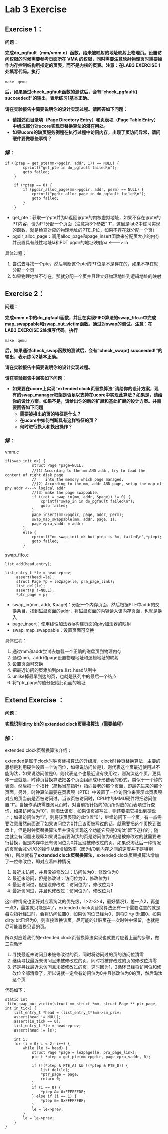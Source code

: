 # Lab 3 Exercise

## Exercise 1：

**问题：**

**完成do_pgfault（mm/vmm.c）函数，给未被映射的地址映射上物理页。设置访问权限的时候需要参考页面所在 VMA 的权限，同时需要注意映射物理页时需要操作内存控制结构所指定的页表，而不是内核的页表。注意：在LAB3 EXERCISE 1处填写代码。执行**

```
make　qemu
```

**后，如果通过check_pgfault函数的测试后，会有“check_pgfault() succeeded!”的输出，表示练习1基本正确。**

**请在实验报告中简要说明你的设计实现过程。请回答如下问题：**

- **请描述页目录项（Page Directory Entry）和页表项（Page Table Entry）中组成部分对ucore实现页替换算法的潜在用处。**
- **如果ucore的缺页服务例程在执行过程中访问内存，出现了页访问异常，请问硬件要做哪些事情？**

### 解：

```
if ((ptep = get_pte(mm->pgdir, addr, 1)) == NULL) {
        cprintf("get_pte in do_pgfault failed\n");
        goto failed;
    }
    
    if (*ptep == 0) {
        if (pgdir_alloc_page(mm->pgdir, addr, perm) == NULL) {
            cprintf("pgdir_alloc_page in do_pgfault failed\n");
            goto failed;
        }
    }
```

- get_pte：获取一个pte并为la返回该pte的内核虚拟地址，如果不存在该pte的PT内容，请为PT分配一个页面（注意第3个参数“ 1”，这里是lab2中练习实现的函数，就是检查对应的物理地址的PTE_P位，如果不存在就分配一个页）
- pgdir_alloc_page：调用alloc_page和page_insert函数来分配页大小的内存并设置具有线性地址la和PDT pgdir的地址映射pa <---> la

具体过程：

1. 尝试去寻找一个pte，然后判断这个pte的PT位是不是存在的，如果不存在就分配一个页
2. 如果物理地址不存在，那就分配一个页并且建立好物理地址到逻辑地址的映射

## Exercise 2：

**问题：**

**完成vmm.c中的do_pgfault函数，并且在实现FIFO算法的swap_fifo.c中完成map_swappable和swap_out_victim函数。通过对swap的测试。注意：在LAB3 EXERCISE 2处填写代码。执行**

```
make　qemu
```

**后，如果通过check_swap函数的测试后，会有“check_swap() succeeded!”的输出，表示练习2基本正确。**

**请在实验报告中简要说明你的设计实现过程。**

**请在实验报告中回答如下问题：**

- **如果要在ucore上实现"extended clock页替换算法"请给你的设计方案，现有的swap_manager框架是否足以支持在ucore中实现此算法？如果是，请给你的设计方案。如果不是，请给出你的新的扩展和基此扩展的设计方案。并需要回答如下问题**
  - **需要被换出的页的特征是什么？**
  - **在ucore中如何判断具有这样特征的页？**
  - **何时进行换入和换出操作？**

### 解：

vmm.c

```
if(swap_init_ok) {
            struct Page *page=NULL;
            //(1）According to the mm AND addr, try to load the content of right disk page
            //    into the memory which page managed.
            //(2) According to the mm, addr AND page, setup the map of phy addr <---> logical addr
            //(3) make the page swappable.
            if ((ret = swap_in(mm, addr, &page)) != 0) {
                cprintf("swap_in in do_pgfault failed\n");
                goto failed;
            }    
            page_insert(mm->pgdir, page, addr, perm);
            swap_map_swappable(mm, addr, page, 1);
            page->pra_vaddr = addr;
        }
        else {
            cprintf("no swap_init_ok but ptep is %x, failed\n",*ptep);
            goto failed;
        }
```

swap\_fifo.c

```
list_add(head,entry);

list_entry_t *le = head->prev;
     assert(head!=le);
     struct Page *p = le2page(le, pra_page_link);
     list_del(le);
     assert(p !=NULL);
     *ptr_page = p;
```

- swap\_in(mm, addr, &page)：分配一个内存页面，然后根据PTE中addr的交换条目，找到磁盘页面的addr，将磁盘页面的内容读入该内存页面，也就是换入
- page\_insert：使用线性加法器la构建页面的phy加法器的映射
- swap\_map\_swappable：设置页面可交换

具体过程：

1. 通过mm和addr尝试去加载一个正确的磁盘页到物理内存
2. 通过mm，addr和page设置物理地址和逻辑地址的映射
3. 设置页面可交换
4. 把最近访问的页添加到pra_list_head队列中
5. unlike掉最早到达的页，也就是队列中的最后一个结点
6. 将*ptr_page的值分配给此页面的地址



## Extend Exercise ：

**问题：**

**实现识别dirty bit的 extended clock页替换算法（需要编程）**

### 解：

extended clock页替换算法介绍：

extended是属于clock时钟页替换算法的升级版，clock时钟页替换算法，主要的思想是利用硬件设置一个访问位，如果说访问位是1，则代表这个页最近使用过不能淘汰，如果说访问位是0，则代表这个也最近没有使用过，则淘汰这个页，更具体一点就是，时钟页替换算法把各个页面组织成环形链表的形式，类似于一个钟的表面。然后把一个指针（简称当前指针）指向最老的那个页面，即最先进来的那个页面。另外，时钟算法需要在页表项（PTE）中设置了一位访问位来表示此页表项对应的页当前是否被访问过。当该页被访问时，CPU中的MMU硬件将把访问位置“1”。当操作系统需要淘汰页时，对当前指针指向的页所对应的页表项进行查询，如果访问位为“0”，则淘汰该页，如果该页被写过，则还要把它换出到硬盘上；如果访问位为“1”，则将该页表项的此位置“0”，继续访问下一个页。有一点需要注意虽然前面说了如果访问位为0并且该页被写过的话，就需要把这个页换到磁盘上，但是时钟页替换算法里并没有实现这个功能它只是0淘汰1留下这样的；随之就会有问题出现即如果说当前要淘汰的页是访问位为0但是被修改过的就需要进行替换，但是内存中还有访问位为0并且没被修改过的页，如果说淘汰后一种情况的页就会减少I/O的操作从而增加效率（因为I/O到内存之间的速度并不是特别快），所以就有了**extended clock页替换算法**，extended clock页替换算法增加了一位修改位，即对应着四种情况

1. 最近未访问，并且没被修改过：访问位为0，修改位为0
2. 最近未访问，但是修改过：访问位为0，修改位为1
3. 最近访问过，但是没修改过：访问位为1，修改位为0
4. 最近访问过，并且也修改过：访问位为1，修改位为1

这四种情况也正好对应着淘汰的优先级，1>2>3>4，最好情况1，差一点2，再差一点3，最差就只能是4了，extended clock页替换算法还有一个需要注意的就是每次指针经过时，会将访问位置0，如果访问位已经为0，则将Dirty Bit置0。如果dirty bit已经为0，则直接置换该页。尽可能的让脏页在一次时钟中保留，也就是尽可能置换只读的页。

所以对应着我们的extended clock页替换算法实现也就要对应着上面的步骤，做三次循环

1. 寻找最近未访问且未被修改过的页，同时将访问过的页的访问位清零
2. 继续寻找最近未访问且未被修改过的页，同时将被修改过的页的修改位清零
3. 还是寻找最近未访问且未被修改过的页，这时因为1，2循环已经将访问位和修改位全部清零了，所以说就一定会有访问位为0并且修改位为0的页，然后淘汰这个页

代码如下：

```
static int 
_fifo_swap_out_victim(struct mm_struct *mm, struct Page ** ptr_page, int in_tick) {
    list_entry_t *head = (list_entry_t*)mm->sm_priv;
    assert(head != NULL);
    assert(in_tick == 0);
    list_entry_t *le = head->prev;
    assert(head != le);

    int i;
    for (i = 0; i < 2; i++) {
        while (le != head) {
            struct Page *page = le2page(le, pra_page_link);            
            pte_t *ptep = get_pte(mm->pgdir, page->pra_vaddr, 0);

            if (!(*ptep & PTE_A) && !(*ptep & PTE_D)) {
                list_del(le);
                *ptr_page = page;
                return 0;
            }
            if (i == 0) {
                *ptep &= 0xFFFFFFDF;
            } else if (i == 1) {
                *ptep &= 0xFFFFFFBF;
            }
            le = le->prev;
        }
        le = le->prev;
    }
}
```
